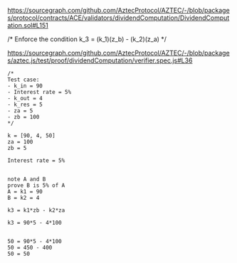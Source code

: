 
https://sourcegraph.com/github.com/AztecProtocol/AZTEC/-/blob/packages/protocol/contracts/ACE/validators/dividendComputation/DividendComputation.sol#L151

/*
Enforce the condition k_3 = (k_1)(z_b) - (k_2)(z_a)
*/

https://sourcegraph.com/github.com/AztecProtocol/AZTEC/-/blob/packages/aztec.js/test/proof/dividendComputation/verifier.spec.js#L36




```
/*
Test case:
- k_in = 90
- Interest rate = 5%
- k_out = 4
- k_res = 5
- za = 5
- zb = 100
*/

k = [90, 4, 50]
za = 100
zb = 5

Interest rate = 5%


note A and B
prove B is 5% of A
A = k1 = 90
B = k2 = 4

k3 = k1*zb - k2*za

k3 = 90*5 - 4*100


50 = 90*5 - 4*100
50 = 450 - 400
50 = 50


```